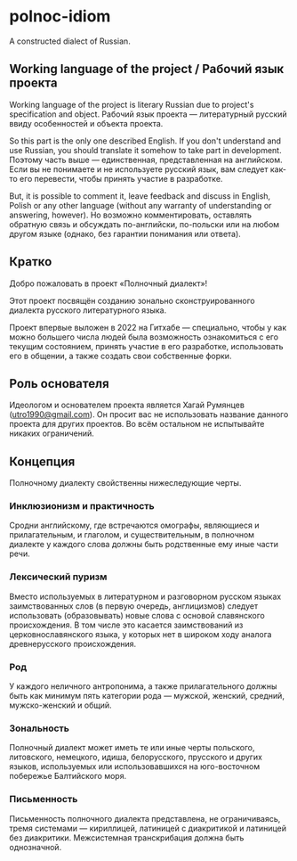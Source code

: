 polnoc-idiom
============
 A constructed dialect of Russian.

Working language of the project / Рабочий язык проекта
------------------------------------------------------
Working language of the project is literary Russian due to project's specification and object.
Рабочий язык проекта — литературный русский ввиду особенностей и объекта проекта.

So this part is the only one described English. If you don't understand and use Russian, you should translate it somehow to take part in development.
Поэтому часть выше — единственная, представленная на английском. Если вы не понимаете и не используете русский язык, вам следует как-то его перевести, чтобы принять участие в разработке.

But, it is possible to comment it, leave feedback and discuss in English, Polish or any other language (without any warranty of understanding or answering, however).
Но возможно комментировать, оставлять обратную связь и обсуждать по-английски, по-польски или на любом другом языке (однако, без гарантии понимания или ответа).

Кратко
------
Добро пожаловать в проект «Полночный диалект»!

Этот проект посвящён созданию зонально сконструированного диалекта русского литературного языка.

Проект впервые выложен в 2022 на Гитхабе — специально, чтобы у как можно большего числа людей была возможность ознакомиться с его текущим состоянием, принять участие в его разработке, использовать его в общении, а также создать свои собственные форки.

Роль основателя
---------------
Идеологом и основателем проекта является Хагай Румянцев (utro1990@gmail.com). Он просит вас не использовать название данного проекта для других проектов. Во всём остальном не испытывайте никаких ограничений.

Концепция
---------
Полночному диалекту свойственны нижеследующие черты.

### Инклюзионизм и практичность
Сродни английскому, где встречаются омографы, являющиеся и прилагательным, и глаголом, и существительным, в полночном диалекте у каждого слова должны быть родственные ему иные части речи.

### Лексический пуризм
Вместо используемых в литературном и разговорном русском языках заимствованных слов (в первую очередь, англицизмов) следует использовать (образовывать) новые слова с основой славянского происхождения. В том числе это касается заимствований из церковнославянского языка, у которых нет в широком ходу аналога древнерусского происхождения.

### Род
У каждого неличного антропонима, а также прилагательного должны быть как минимум пять категории рода — мужской, женский, средний, мужско-женский и общий. 

### Зональность
Полночный диалект может иметь те или иные черты польского, литовского, немецкого, идиша, белорусского, прусского и других языков, используемых или использовавшихся на юго-восточном побережье Балтийского моря.

### Письменность
Письменность полночного диалекта представлена, не ограничиваясь, тремя системами — кириллицей, латиницей с диакритикой и латиницей без диакритики. Межсистемная транскрибация должна быть однозначной.